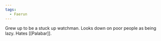 ```yaml
---
tags:
  - Faerun
---
```

Grew up to be a stuck up watchman. Looks down on poor people as being lazy. Hates [[Palabar]].